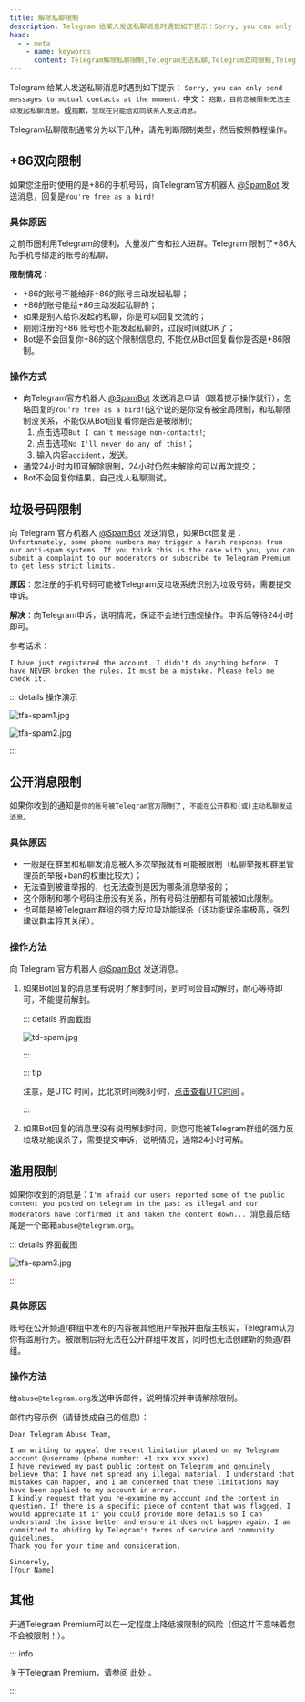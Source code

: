 ```yaml
---
title: 解除私聊限制
description: Telegram 给某人发送私聊消息时遇到如下提示：Sorry, you can only send messages to mutual contacts at the moment.本文介绍了Telegram如何解除私聊限制。
head:
  - - meta
    - name: keywords
      content: Telegram解除私聊限制,Telegram无法私聊,Telegram双向限制,Telegram垃圾号码限制,Telegram私聊限制,TG解除私聊限制,TG无法私聊,TG垃圾号码限制,TG私聊限制,电报解除私聊限制,电报无法私聊,电报双向限制,电报垃圾号码限制,电报私聊限制,Telegram Spam
---
```


Telegram 给某人发送私聊消息时遇到如下提示：
`Sorry, you can only send messages to mutual contacts at the moment.`
中文：
`抱歉，目前您被限制无法主动发起私聊消息。`或`抱歉，您现在只能给双向联系人发送消息。`

Telegram私聊限制通常分为以下几种，请先判断限制类型，然后按照教程操作。

## +86双向限制

如果您注册时使用的是+86的手机号码，向Telegram官方机器人 [@SpamBot](https://t.me/spambot) 发送消息，回复是`You're free as a bird!`

### 具体原因

之前币圈利用Telegram的便利，大量发广告和拉人进群。Telegram 限制了+86大陆手机号绑定的账号的私聊。

**限制情况：**

- +86的账号不能给非+86的账号主动发起私聊；
- +86的账号能给+86主动发起私聊的；
- 如果是别人给你发起的私聊，你是可以回复交流的；
- 刚刚注册的+86 账号也不能发起私聊的，过段时间就OK了；
- Bot是不会回复你+86的这个限制信息的, 不能仅从Bot回复看你是否是+86限制。

 ### 操作方式

- 向Telegram官方机器人 [@SpamBot](https://t.me/spambot) 发送消息申请（跟着提示操作就行），忽略回复的`You're free as a bird!`(这个说的是你没有被全局限制，和私聊限制没关系，不能仅从Bot回复看你是否是被限制);
  1. 点击选项`But I can't message non-contacts!`;
  2. 点击选项`No I'll never do any of this!`；
  3. 输入内容`accident`，发送。
- 通常24小时内即可解除限制，24小时仍然未解除的可以再次提交；
- Bot不会回复你结果，自己找人私聊测试。

## 垃圾号码限制

向 Telegram 官方机器人 [@SpamBot](https://t.me/spambot) 发送消息，如果Bot回复是：```Unfortunately, some phone numbers may trigger a harsh response from our anti-spam systems. If you think this is the case with you, you can submit a complaint to our moderators or subscribe to Telegram Premium to get less strict limits.```

**原因**：您注册的手机号码可能被Telegram反垃圾系统识别为垃圾号码，需要提交申诉。

**解决**：向Telegram申诉，说明情况，保证不会进行违规操作。申诉后等待24小时即可。

参考话术：

```
I have just registered the account. I didn't do anything before. I have NEVER broken the rules. It must be a mistake. Please help me check it.
```

::: details 操作演示

![tfa-spam1.jpg](https://cdn.jsdelivr.net/gh/tgwiki//images/tfa/spam1.jpg)

![tfa-spam2.jpg](https://cdn.jsdelivr.net/gh/tgwiki//images/tfa/spam2.jpg)

:::

## 公开消息限制

如果你收到的通知是```你的账号被Telegram官方限制了, 不能在公开群和(或)主动私聊发送消息```。

### 具体原因

- 一般是在群里和私聊发消息被人多次举报就有可能被限制（私聊举报和群里管理员的举报+ban的权重比较大）；
- 无法查到被谁举报的，也无法查到是因为哪条消息举报的；
- 这个限制和哪个号码注册没有关系，所有号码注册都有可能被如此限制。
- 也可能是被Telegram群组的强力反垃圾功能误杀（该功能误杀率极高，强烈建议群主将其关闭）。

### 操作方法

向 Telegram 官方机器人 [@SpamBot](https://t.me/spambot) 发送消息。

1. 如果Bot回复的消息里有说明了解封时间，到时间会自动解封，耐心等待即可，不能提前解封。

   ::: details 界面截图

   ![td-spam.jpg](https://cdn.jsdelivr.net/gh/tgwiki//images/td/spam.jpg)

   :::

   ::: tip

   注意，是UTC 时间，比北京时间晚8小时，[点击查看UTC时间](https://time.is/zh/UTC) 。

   :::

2. 如果Bot回复的消息里没有说明解封时间，则您可能被Telegram群组的强力反垃圾功能误杀了，需要提交申诉，说明情况，通常24小时可解。

## 滥用限制

如果你收到的消息是：`I'm afraid our users reported some of the public content you posted on telegram in the past as illegal and our moderators have confirmed it and taken the content down... `消息最后结尾是一个邮箱`abuse@telegram.org`。

::: details 界面截图

![tfa-spam3.jpg](https://cdn.jsdelivr.net/gh/tgwiki//images/tfa/spam3.jpg)

:::

### 具体原因

账号在公开频道/群组中发布的内容被其他用户举报并由版主核实，Telegram认为你有滥用行为。被限制后将无法在公开群组中发言，同时也无法创建新的频道/群组。

### 操作方法

给`abuse@telegram.org`发送申诉邮件，说明情况并申请解除限制。

邮件内容示例（请替换成自己的信息）：

```
Dear Telegram Abuse Team,

I am writing to appeal the recent limitation placed on my Telegram account @username (phone number: +1 xxx xxx xxxx) .
I have reviewed my past public content on Telegram and genuinely believe that I have not spread any illegal material. I understand that mistakes can happen, and I am concerned that these limitations may have been applied to my account in error.
I kindly request that you re-examine my account and the content in question. If there is a specific piece of content that was flagged, I would appreciate it if you could provide more details so I can understand the issue better and ensure it does not happen again. I am committed to abiding by Telegram's terms of service and community guidelines.
Thank you for your time and consideration.

Sincerely,
[Your Name]
```

## 其他

开通Telegram Premium可以在一定程度上降低被限制的风险（但这并不意味着您不会被限制！）。

::: info

关于Telegram Premium，请参阅 [此处](./premium.html) 。

:::
